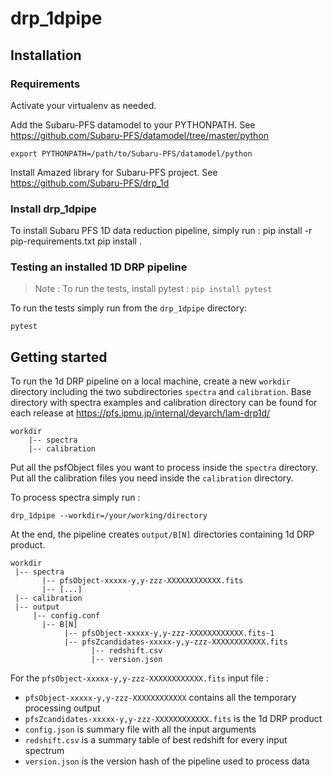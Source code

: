 # drp_1dpipe

## Installation

### Requirements

Activate your virtualenv as needed.

Add the Subaru-PFS datamodel to your PYTHONPATH. See https://github.com/Subaru-PFS/datamodel/tree/master/python

	export PYTHONPATH=/path/to/Subaru-PFS/datamodel/python

Install Amazed library for Subaru-PFS project. See https://github.com/Subaru-PFS/drp_1d

### Install drp_1dpipe

To install Subaru PFS 1D data reduction pipeline, simply run :
   pip install -r pip-requirements.txt
   pip install .

### Testing an installed 1D DRP pipeline

> Note : To run the tests, install pytest : `pip install pytest`

To run the tests simply run from the `drp_1dpipe` directory:

	pytest

## Getting started

To run the 1d DRP pipeline on a local machine, create a new `workdir` directory including the two subdirectories `spectra` and `calibration`.
Base directory with spectra examples and calibration directory can be found for each release at https://pfs.ipmu.jp/internal/devarch/lam-drp1d/

	workdir
		|-- spectra
		|-- calibration

Put all the psfObject files you want to process inside the `spectra` directory.
Put all the calibration files you need inside the `calibration` directory.

To process spectra simply run :

	drp_1dpipe --workdir=/your/working/directory

At the end, the pipeline creates `output/B[N]` directories containing 1d DRP product.

	workdir
	 |-- spectra
	       |-- pfsObject-xxxxx-y,y-zzz-XXXXXXXXXXXX.fits
	       |-- [...]
	 |-- calibration
	 |-- output
         |-- config.conf
	       |-- B[N]
	            |-- pfsObject-xxxxx-y,y-zzz-XXXXXXXXXXXX.fits-1
	            |-- pfsZcandidates-xxxxx-y,y-zzz-XXXXXXXXXXXX.fits
				      |-- redshift.csv
				      |-- version.json

For the `pfsObject-xxxxx-y,y-zzz-XXXXXXXXXXXX.fits` input file :
* `pfsObject-xxxxx-y,y-zzz-XXXXXXXXXXXX` contains all the temporary processing output
* `pfsZcandidates-xxxxx-y,y-zzz-XXXXXXXXXXXX.fits` is the 1d DRP product
* `config.json` is summary file with all the input arguments
* `redshift.csv` is a summary table of best redshift for every input spectrum
* `version.json` is the version hash of the pipeline used to process data
